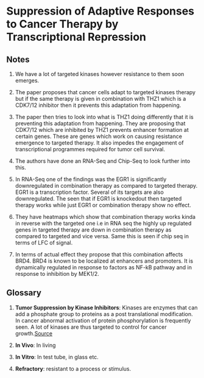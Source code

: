 # Suppression of Adaptive Responses to Cancer Therapy by Transcriptional Repression

## Notes

1. We have a lot of targeted kinases however resistance to them soon emerges.

2. The paper proposes that cancer cells adapt to targeted kinases therapy but if the same therapy is given in combination with THZ1 which is a CDK7/12 inhibitor then it prevents this adaptation from happening.

3. The paper then tries to look into what is THZ1 doing differently that it is preventing this adaptation from happening. They are proposing that CDK7/12 which are inhibited by THZ1 prevents enhancer formation at certain genes. These are genes which work on causing resistance emergence to targeted therapy. It also impedes the engagement of transcriptional programmes required for tumor cell survival.

4. The authors have done an RNA-Seq and Chip-Seq to look further into this.

5. In RNA-Seq one of the findings was the EGR1 is significantly downregulated in combination therapy as compared to targeted therapy. EGR1 is a transcription factor. Several of its targets are also downregulated. The seen that if EGR1 is knockedout then targeted therapy works while just EGR1 or combination therapy show no effect.

6. They have heatmaps which show that combination therapy works kinda in reverse with the targeted one i.e in RNA seq the highly up regulated genes in targeted therapy are down in combination therapy as compared to targeted and vice versa. Same this is seen if chip seq in terms of LFC of signal.

7. In terms of actual effect they propose that this combination affects BRD4. BRD4 is known to be localized at enhancers and promoters. It is dynamically regulated in response to factors as NF-kB pathway and in response to inhibition by MEK1/2.

## Glossary

1. **Tumor Suppression by Kinase Inhibitors**: Kinases are enzymes that can add a phosphate group to proteins as a post translational modification. In cancer abnormal activation of protein phosphorylation is frequently seen. A lot of kinases are thus targeted to control for cancer growth.[Source](https://www.jci.org/articles/view/76094)

2. **In Vivo**: In living

3. **In Vitro**: In test tube, in glass etc.

4. **Refractory**: resistant to a process or stimulus.
